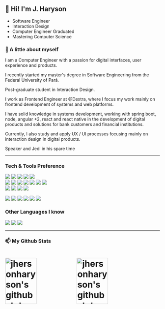 

<h2>🔭 Hi! I'm J. Haryson</h1>
<ul>
  <li>Software Engineer</li>
  <li>Interaction Design</li>
  <li>Computer Engineer Graduated</li>
  <li>Mastering Computer Science</li>
</ul>
<h3>💬 A little about myself</h3>
<p>I am a Computer Engineer with a passion for digital interfaces, user experience and products.</p>

<p>I recently started my master's degree in Software Engineering from the Federal University of Pará.</p>

<p>Post-graduate student in Interaction Design.</p>

<p>I work as Frontend Engineer at @Dextra, where I focus my work mainly on frontend development of systems and web platforms.</p>

<p>I have solid knowledge in systems development, working with spring boot, node, angular +2, react and react native in the development of digital products and solutions for bank customers and financial institutions.</p>

<p>Currently, I also study and apply UX / UI processes focusing mainly on interaction design in digital products.</p>

<p>Speaker and Jedi in his spare time</p>


---


### Tech & Tools Preference

<img src = "https://img.shields.io/badge/-HTML5-E34F26?style=flat&logo=html5&logoColor=white"> <img src = "https://img.shields.io/badge/-CSS3-1572B6?style=flat&logo=css3&logoColor=white">
<img src="https://img.shields.io/badge/-Bootstrap-563D7C?style=flat&logo=bootstrap&logoColor=white">
<img src="https://img.shields.io/badge/-JavaScript-eed718?style=flat&logo=javascript&logoColor=ffffff">
<img src="https://img.shields.io/badge/-Sass-cc6699?style=flat&logo=sass&logoColor=ffffff">
<br />
<img src="https://img.shields.io/badge/-React-000000?style=flat&logo=react&logoColor=00c8ff">
<img src="https://img.shields.io/badge/-Angular-C11818?style=flat&logo=angular&logoColor=ffffff">
<img src="https://img.shields.io/badge/-Typescript-1572B6?style=flat&logo=typescript&logoColor=ffffff">
<img src="https://img.shields.io/badge/-Express.js-787878?style=flat">
<img src="https://img.shields.io/badge/-Node.js-3C873A?style=flat&logo=Node.js&logoColor=white">
<img src="https://img.shields.io/badge/-Spring Boot.js-787878?style=flat&logo=springboot&logoColor=FFFFFF">
<img src="https://img.shields.io/badge/-Node.js-3C873A?style=flat&logo=Node.js&logoColor=white">
<br />
<img src="https://img.shields.io/badge/-MongoDB-4DB33D?style=flat&logo=mongodb&logoColor=FFFFFF">
<img src="https://img.shields.io/badge/-MySQL-F29111?style=flat&logo=mysql&logoColor=FFFFFF">
<img src="https://img.shields.io/badge/-SqlServer-CC2927?style=flat&logo=microsoftsqlserver&logoColor=FFFFFF">
<img src="https://img.shields.io/badge/-PostgreSQL-4169E1?style=flat&logo=postgresql&logoColor=FFFFFF">

<img src="http://img.shields.io/badge/-AWS-4285F4?style=flat&logo=amazon&logoColor=white">
<img src="https://img.shields.io/badge/-Azure-5A0FC8?style=flat&logo=azuredevops&logoColor=white">
<img src="http://img.shields.io/badge/-Git-F1502F?style=flat&logo=git&logoColor=FFFFFF">
<img src="http://img.shields.io/badge/-Github-000000?style=flat&logo=github&logoColor=FFFFFF">
<img src="http://img.shields.io/badge/-VS%20Code-007ACC?style=flat&logo=visual%20studio%20code&logoColor=white">
<img src="http://img.shields.io/badge/-Heroku-430098?style=flat&logo=heroku&logoColor=white">


### Other Languages I know
<img src="http://img.shields.io/badge/-Java-F89820?style=flat&logo=java&logoColor=white"> <img src="https://img.shields.io/badge/-C%20&%20C++-659ad2?style=flat&logo=c%2B%2B&logoColor=ffffff"> <img src="https://img.shields.io/badge/-Python-black?style=flat&logo=python&logoColor=white"> 

---

<h3>📫 My Github Stats</h3>
<h1>
  <img alt="jhersonharyson's github stats" width="45%" height="150" src="https://github-readme-stats.vercel.app/api?username=jhersonharyson&show_icons=true" />
  <img alt="jhersonharyson's github stats" width="45%" height="150" src="https://github-readme-stats.vercel.app/api/top-langs/?username=jhersonharyson&layout=compact" />
  <!--
  <img alt="jhersonharyson's github stats" width="45%" height="200" src="https://github-readme-stats.vercel.app/api/top-langs/?username=jhersonharyson&hide_progress=false" />
  
  
  [![Top Langs](https://github-readme-stats.vercel.app/api/top-langs/?username=anuraghazra&hide_progress=true)](https://github.com/anuraghazra/github-readme-stats)
  -->
  <div height="150"></div>
</h1>
<!--
**jhersonharyson/jhersonharyson** is a ✨ _special_ ✨ repository because its `README.md` (this file) appears on your GitHub profile.

Here are some ideas to get you started:

- 🔭 I’m currently working on ...
- 🌱 I’m currently learning ...
- 👯 I’m looking to collaborate on ...
- 🤔 I’m looking for help with ...
- 💬 Ask me about ...
- 📫 How to reach me: ...
- 😄 Pronouns: ...
- ⚡ Fun fact: ...
-->

